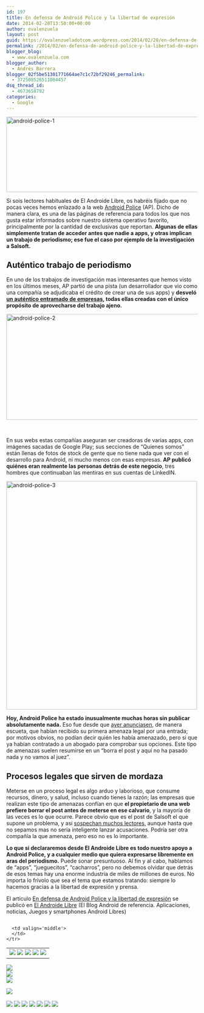 ```yaml
---
id: 197
title: En defensa de Android Police y la libertad de expresión
date: 2014-02-28T13:50:00+00:00
author: ovalenzuela
layout: post
guid: https://ovalenzueladotcom.wordpress.com/2014/02/28/en-defensa-de-android-police-y-la-libertad-de-expresion
permalink: /2014/02/en-defensa-de-android-police-y-la-libertad-de-expresion.html
blogger_blog:
  - www.ovalenzuela.com
blogger_author:
  - Andrés Barrera
blogger_02f5be51301771664ae7c1c72bf29246_permalink:
  - 372508526511004457
dsq_thread_id:
  - 4673658792
categories:
  - Google
---
```

<a href="http://www.elandroidelibre.com/2014/02/en-defensa-de-android-police-y-la-libertad-de-expresion.html/android-police-1" rel="attachment wp-att-129398"><img class="aligncenter size-large wp-image-129398" alt="android-police-1" src="http://www.elandroidelibre.com/wp-content/uploads/2014/02/android-police-1-680x198.jpg" width="680" height="198" /></a>

Si sois lectores habituales de El Androide Libre, os habréis fijado que no pocas veces hemos enlazado a la web <a href="http://www.androidpolice.com/" target="_blank">Android Police</a> (AP). Dicho de manera clara, es una de las páginas de referencia para todos los que nos gusta estar informados sobre nuestro sistema operativo favorito, principalmente por la cantidad de exclusivas que reportan. **Algunas de ellas simplemente tratan de acceder antes que nadie a apps, y otras implican un trabajo de periodismo; ese fue el caso por ejemplo de la investigación a Salsoft.**

## Auténtico trabajo de periodismo

En uno de los trabajos de investigación mas interesantes que hemos visto en los últimos meses, AP partió de una pista (un desarrollador que vio como una compañía se adjudicaba el crédito de crear una de sus apps) y **desveló <a href="http://www.androidpolice.com/2014/01/27/an-android-police-investigation-a-ring-of-scammy-app-development-websites-uncovered-meet-salsoft/" target="_blank">un auténtico entramado de empresas</a>, todas ellas creadas con el único propósito de aprovecharse del trabajo ajeno.**

<a href="http://www.elandroidelibre.com/2014/02/en-defensa-de-android-police-y-la-libertad-de-expresion.html/android-police-2" rel="attachment wp-att-129399"><img class="aligncenter size-full wp-image-129399" alt="android-police-2" src="http://www.elandroidelibre.com/wp-content/uploads/2014/02/android-police-2.png" width="668" height="278" /></a>

 

En sus webs estas compañías aseguran ser creadoras de varias apps, con imágenes sacadas de Google Play; sus secciones de “Quienes somos” están llenas de fotos de stock de gente que no tiene nada que ver con el desarrollo para Android, ni mucho menos con esas empresas. **AP publicó quiénes eran realmente las personas detrás de este negocio**, tres hombres que continuaban las mentiras en sus cuentas de LinkedIN.

<a href="http://www.elandroidelibre.com/2014/02/en-defensa-de-android-police-y-la-libertad-de-expresion.html/android-police-3" rel="attachment wp-att-129400"><img class="aligncenter size-large wp-image-129400" alt="android-police-3" src="http://www.elandroidelibre.com/wp-content/uploads/2014/02/android-police-3-502x600.png" width="502" height="600" /></a>

**Hoy, Android Police ha estado inusualmente muchas horas sin publicar absolutamente nada.** Eso fue desde que <a href="http://www.androidpolice.com/2014/02/27/we-will-stand-up-for-free-speech/" target="_blank">ayer anunciasen</a>, de manera escueta, que habían recibido su primera amenaza legal por una entrada; por motivos obvios, no podían decir quién les había amenazado, pero si que ya habían contratado a un abogado para comprobar sus opciones. Este tipo de amenazas suelen resumirse en un “borra el post y aquí no ha pasado nada y no vamos al juez”.

## Procesos legales que sirven de mordaza

Meterse en un proceso legal es algo arduo y laborioso, que consume recursos, dinero, y salud, incluso cuando tienes la razón; las empresas que realizan este tipo de amenazas confían en que **el propietario de una web prefiere borrar el post antes de meterse en ese calvario**, y la mayoría de las veces es lo que ocurre. Parece obvio que es el post de Salsoft el que supone un problema, y asi <a href="http://es.reddit.com/r/Android/comments/1z5576/android_police_get_a_legal_threat_but_whats_going/" target="_blank">sospechan muchos lectores</a>, aunque hasta que no sepamos mas no sería inteligente lanzar acusaciones. Podría ser otra compañía la que amenaza, pero eso no es lo importante.

**Lo que si declararemos desde El Androide Libre es todo nuestro apoyo a Android Police, y a cualquier medio que quiera expresarse libremente en aras del periodismo.** Puede sonar presuntuoso. Al fin y al cabo, hablamos de “apps”, “jueguecitos”, “cacharros”, pero no debemos olvidar que detrás de esos temas hay una enorme industria de miles de millones de euros. No importa lo frívolo que sea el tema que estamos tratando: siempre lo hacemos gracias a la libertad de expresión y prensa.

El artículo [En defensa de Android Police y la libertad de expresión](http://www.elandroidelibre.com/2014/02/en-defensa-de-android-police-y-la-libertad-de-expresion.html) se publicó en [El Androide Libre](http://www.elandroidelibre.com) (El Blog Android de referencia. Aplicaciones, noticias, Juegos y smartphones Android Libres)


<img width="1" height="1" src="http://rss.feedsportal.com/c/34005/f/617036/s/37a64c85/sc/15/mf.gif" border="0" /> 

<div>
  <table border='0'>
    <tr>
      <td valign='middle'>
        <a href="http://share.feedsportal.com/share/twitter/?u=http%3A%2F%2Fwww.elandroidelibre.com%2F2014%2F02%2Fen-defensa-de-android-police-y-la-libertad-de-expresion.html&t=En+defensa+de+Android+Police+y+la+libertad+de+expresi%C3%B3n" target="_blank"><img src="http://res3.feedsportal.com/social/twitter.png" border="0" /></a> <a href="http://share.feedsportal.com/share/facebook/?u=http%3A%2F%2Fwww.elandroidelibre.com%2F2014%2F02%2Fen-defensa-de-android-police-y-la-libertad-de-expresion.html&t=En+defensa+de+Android+Police+y+la+libertad+de+expresi%C3%B3n" target="_blank"><img src="http://res3.feedsportal.com/social/facebook.png" border="0" /></a> <a href="http://share.feedsportal.com/share/linkedin/?u=http%3A%2F%2Fwww.elandroidelibre.com%2F2014%2F02%2Fen-defensa-de-android-police-y-la-libertad-de-expresion.html&t=En+defensa+de+Android+Police+y+la+libertad+de+expresi%C3%B3n" target="_blank"><img src="http://res3.feedsportal.com/social/linkedin.png" border="0" /></a> <a href="http://share.feedsportal.com/share/gplus/?u=http%3A%2F%2Fwww.elandroidelibre.com%2F2014%2F02%2Fen-defensa-de-android-police-y-la-libertad-de-expresion.html&t=En+defensa+de+Android+Police+y+la+libertad+de+expresi%C3%B3n" target="_blank"><img src="http://res3.feedsportal.com/social/googleplus.png" border="0" /></a> <a href="http://share.feedsportal.com/share/email/?u=http%3A%2F%2Fwww.elandroidelibre.com%2F2014%2F02%2Fen-defensa-de-android-police-y-la-libertad-de-expresion.html&t=En+defensa+de+Android+Police+y+la+libertad+de+expresi%C3%B3n" target="_blank"><img src="http://res3.feedsportal.com/social/email.png" border="0" /></a>
      </td>
      
      <td valign='middle'>
      </td>
    </tr>
  </table>
</div>

[<img src="http://da.feedsportal.com/r/187558344781/u/49/f/617036/c/34005/s/37a64c85/sc/15/rc/1/rc.img" border="0" />](http://da.feedsportal.com/r/187558344781/u/49/f/617036/c/34005/s/37a64c85/sc/15/rc/1/rc.htm)  
[<img src="http://da.feedsportal.com/r/187558344781/u/49/f/617036/c/34005/s/37a64c85/sc/15/rc/2/rc.img" border="0" />](http://da.feedsportal.com/r/187558344781/u/49/f/617036/c/34005/s/37a64c85/sc/15/rc/2/rc.htm)  
[<img src="http://da.feedsportal.com/r/187558344781/u/49/f/617036/c/34005/s/37a64c85/sc/15/rc/3/rc.img" border="0" />](http://da.feedsportal.com/r/187558344781/u/49/f/617036/c/34005/s/37a64c85/sc/15/rc/3/rc.htm)

[<img src="http://da.feedsportal.com/r/187558344781/u/49/f/617036/c/34005/s/37a64c85/a2.img" border="0" />](http://da.feedsportal.com/r/187558344781/u/49/f/617036/c/34005/s/37a64c85/a2.htm)
<img width="1" height="1" src="http://pi.feedsportal.com/r/187558344781/u/49/f/617036/c/34005/s/37a64c85/a2t.img" border="0" /> 

<div>
  <a href="http://feeds.feedburner.com/~ff/elandroidelibre?a=L1TrIf2oiD4:BDbPu5PG5jM:ecdYMiMMAMM"><img src="http://feeds.feedburner.com/~ff/elandroidelibre?d=ecdYMiMMAMM" border="0" /></a> <a href="http://feeds.feedburner.com/~ff/elandroidelibre?a=L1TrIf2oiD4:BDbPu5PG5jM:V_sGLiPBpWU"><img src="http://feeds.feedburner.com/~ff/elandroidelibre?i=L1TrIf2oiD4:BDbPu5PG5jM:V_sGLiPBpWU" border="0" /></a> <a href="http://feeds.feedburner.com/~ff/elandroidelibre?a=L1TrIf2oiD4:BDbPu5PG5jM:7Q72WNTAKBA"><img src="http://feeds.feedburner.com/~ff/elandroidelibre?d=7Q72WNTAKBA" border="0" /></a> <a href="http://feeds.feedburner.com/~ff/elandroidelibre?a=L1TrIf2oiD4:BDbPu5PG5jM:dnMXMwOfBR0"><img src="http://feeds.feedburner.com/~ff/elandroidelibre?d=dnMXMwOfBR0" border="0" /></a> <a href="http://feeds.feedburner.com/~ff/elandroidelibre?a=L1TrIf2oiD4:BDbPu5PG5jM:yIl2AUoC8zA"><img src="http://feeds.feedburner.com/~ff/elandroidelibre?d=yIl2AUoC8zA" border="0" /></a> <a href="http://feeds.feedburner.com/~ff/elandroidelibre?a=L1TrIf2oiD4:BDbPu5PG5jM:qj6IDK7rITs"><img src="http://feeds.feedburner.com/~ff/elandroidelibre?d=qj6IDK7rITs" border="0" /></a> <a href="http://feeds.feedburner.com/~ff/elandroidelibre?a=L1TrIf2oiD4:BDbPu5PG5jM:I9og5sOYxJI"><img src="http://feeds.feedburner.com/~ff/elandroidelibre?d=I9og5sOYxJI" border="0" /></a>
</div>

<img src="http://feeds.feedburner.com/~r/elandroidelibre/~4/L1TrIf2oiD4" height="1" width="1" />